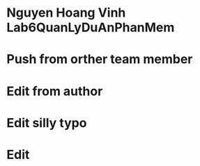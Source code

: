 # Nguyen Hoang Vinh Lab6QuanLyDuAnPhanMem
# Push from orther team member
# Edit from author

# Edit silly typo

# Edit